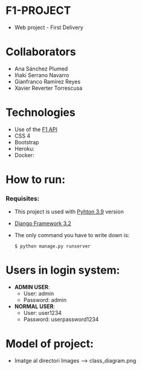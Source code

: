 # F1-PROJECT
* Web project - First Delivery
# Collaborators
* Ana Sánchez Plumed
* Iñaki Serrano Navarro
* Gianfranco Ramírez Reyes
* Xavier Reverter Torrescusa
# Technologies
* Use of the [F1 API](https://api-sports.io/documentation/formula-1/v1#section/Introduction)
* CSS 4
* Bootstrap 
* Heroku:
* Docker: 

# How to run:
### Requisites:
* This project is used with [Pyhton 3.9](https://www.python.org/downloads/release/python-390/) version 
* [Django Framework 3.2](https://www.djangoproject.com/weblog/2021/apr/06/django-32-released/)
* The only command you have to write down is:

      $ python manage.py runserver



# Users in login system:
* **ADMIN USER**: 
    * User: admin
    * Password: admin
* **NORMAL USER**:
    * User: user1234
    * Password: userpassword1234

# Model of project:
* Imatge al directori Images --> class_diagram.png


